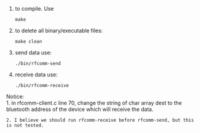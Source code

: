 1. to compile. Use

	`make`

2. to delete all binary/executable files:

	`make clean`

3. send data use:

	`./bin/rfcomm-send`
	
4. receive data use:

	`./bin/rfcomm-receive`
	
Notice:  
	1. in rfcomm-client.c line 70, change the string of char array dest to the bluetooth
	address of the device which will receive the data.
	  
	2. I believe we should run rfcomm-receive before rfcomm-send, but this is not tested.
